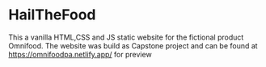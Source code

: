 # HailTheFood

This a vanilla HTML,CSS and JS static website for the fictional product Omnifood.
The website was build as Capstone project and can be found at  https://omnifoodpa.netlify.app/ for preview 

